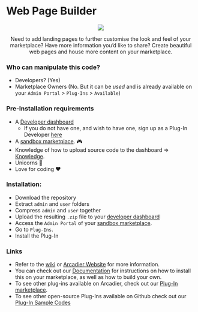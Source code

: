 <h1>Web Page Builder</h1>
<p align="center"><img src="https://bootstrap.arcadier.com/github/plug-in-icons/Page.png"></p>
<p align="center">Need to add landing pages to further customise the look and feel of your marketplace? Have more information you’d like to share? Create beautiful web pages and house more content on your marketplace.</p>

### Who can manipulate this code?
* Developers? (Yes)
* Marketplace Owners (No. But it can be *used* and is already available on your `Admin Portal` > `Plug-Ins` > `Available`)

### Pre-Installation requirements
* A [Developer dashboard](https://dashboard.sandbox.arcadier.io/account/login)
  * If you do not have one, and wish to have one, sign up as a Plug-In Developer [here](http://form.arcadier.com/arcadier/plugin-developer)
* A [sandbox marketplace](https://api.arcadier.com/sandbox-marketplace). :video_game:
* Knowledge of how to upload source code to the dashboard => [Knowledge](https://api.arcadier.com/building-first-plug-in).
* Unicorns :rainbow:
* Love for coding :heart:

### Installation:
* Download the repository
* Extract `admin` and `user` folders
* Compress `admin` and `user` together
* Upload the resulting `.zip` file to your [developer dashboard](https://dashboard.sandbox.arcadier.io/account/login)
* Access the `Admin Portal` of your [sandbox marketplace](https://api.arcadier.com/sandbox-marketplace).
* Go to `Plug-Ins`.
* Install the Plug-In

### Links
* Refer to the [wiki](https://github.com/Arcadier/Web-Page-Builder/wiki) or [Arcadier Website](https://support.arcadier.com/hc/en-us/articles/360025617333) for more information.
* You can check out our [Documentation](api.arcadier.com) for instructions on how to install this on your marketplace, as well as how to build your own.
* To see other plug-ins available on Arcadier, check out our [Plug-In marketplace](https://api.arcadier.com/plug-in-marketplace/).
* To see other open-source Plug-Ins available on Github check out our [Plug-In Sample Codes](https://github.com/Arcadier/Plug-In-Sample-Codes)

